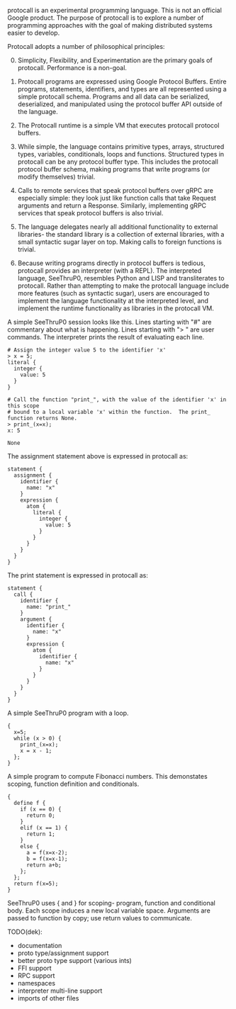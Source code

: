 protocall is an experimental programming language.  This is not an official
Google product.  The purpose of protocall is to explore a number of programming
approaches with the goal of making distributed systems easier to develop.

Protocall adopts a number of philosophical principles:

0) Simplicity, Flexibility, and Experimentation are the primary goals of
protocall.  Performance is a non-goal.

1) Protocall programs are expressed using Google Protocol Buffers.  Entire
programs, statements, identifiers, and types are all represented using a simple
protocall schema.  Programs and all data can be serialized, deserialized, and
manipulated using the protocol buffer API outside of the language.

2) The Protocall runtime is a simple VM that executes protocall protocol
buffers.

3) While simple, the language contains primitive types, arrays, structured
types, variables, conditionals, loops and functions.  Structured types in
protocall can be any protocol buffer type.  This includes the protocall protocol
buffer schema, making programs that write programs (or modify themselves)
trivial.

4) Calls to remote services that speak protocol buffers over gRPC are especially
simple: they look just like function calls that take Request arguments and
return a Response.  Similarly, implementing gRPC services that speak protocol
buffers is also trivial.

5) The language delegates nearly all additional functionality to external
libraries- the standard library is a collection of external libraries, with a
small syntactic sugar layer on top.  Making calls to foreign functions is
trivial.

6) Because writing programs directly in protocol buffers is tedious, protocall
provides an interpreter (with a REPL).  The interpreted language, SeeThruP0,
resembles Python and LISP and transliterates to protocall.  Rather than
attempting to make the protocall language include more features (such as
syntactic sugar), users are encouraged to implement the language functionality
at the interpreted level, and implement the runtime functionality as libraries in the
protocall VM.

A simple SeeThruP0 session looks like this.  Lines starting with "#" are
commentary about what is happening.  Lines starting with "> " are user commands.
The interpreter prints the result of evaluating each line.

```
# Assign the integer value 5 to the identifier 'x'
> x = 5;
literal {
  integer {
    value: 5
  }
}

# Call the function "print_", with the value of the identifier 'x' in this scope
# bound to a local variable 'x' within the function.  The print_ function returns None.
> print_(x=x);
x: 5

None
```

The assignment statement above is expressed in protocall as:

```
statement {
  assignment {
    identifier {
      name: "x"
    }
    expression {
      atom {
        literal {
          integer {
            value: 5
          }
        }
      }
    }
  }
}
```

The print statement is expressed in protocall as:

```
statement {
  call {
    identifier {
      name: "print_"
    }
    argument {
      identifier {
        name: "x"
      }
      expression {
        atom {
          identifier {
            name: "x"
          }
        }
      }
    }
  }
}
```

A simple SeeThruP0 program with a loop.
```
{
  x=5;
  while (x > 0) {
    print_(x=x);
    x = x - 1;
  };
}
```

A simple program to compute Fibonacci numbers.  This demonstates scoping,
function definition and conditionals.
```
{
  define f {
    if (x == 0) {
      return 0;
    }
    elif (x == 1) {
      return 1;
    }
    else {
      a = f(x=x-2);
      b = f(x=x-1);
      return a+b;
    };
  };
  return f(x=5);
}
```

SeeThruP0 uses { and } for scoping- program, function and conditional body.
Each scope induces a new local variable space.  Arguments are passed to function
by copy; use return values to communicate.






TODO(dek):
* documentation
* proto type/assignment support
* better proto type support (various ints)
* FFI support
* RPC support
* namespaces
* interpreter multi-line support
* imports of other files
 
